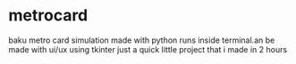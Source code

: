 # metrocard
baku metro card simulation made with python runs inside terminal.an be made with ui/ux using tkinter just a quick little project that i made in 2 hours
